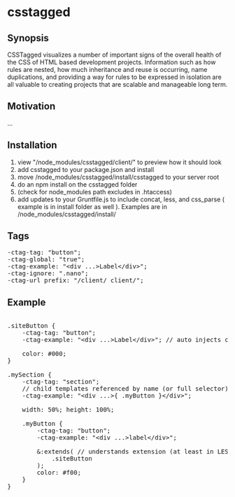 # csstagged

## Synopsis

CSSTagged visualizes a number of important signs of the overall health of
the CSS of HTML based development projects. Information such as how rules are
nested, how much inheritance and reuse is occurring, name duplications, and
providing a way for rules to be expressed in isolation are all valuable to
creating projects that are scalable and manageable long term.

## Motivation

...

## Installation

1. view "/node_modules/csstagged/client/" to preview how it should look
2. add csstagged to your package.json and install
3. move /node_modules/csstagged/install/csstagged to your server root
4. do an npm install on the csstagged folder
5. (check for node_modules path excludes in .htaccess)
6. add updates to your Gruntfile.js to include concat, less, and css_parse (
    example is in install folder as well ). Examples are in
    /node_modules/csstagged/install/

## Tags
<pre>
-ctag-tag: "button";
-ctag-global: "true";
-ctag-example: "&lt;div ...>Label&lt;/div>";
-ctag-ignore: ".nano";
-ctag-url_prefix: "/client/_client/";
</pre>

## Example
<pre>

.siteButton {
    -ctag-tag: "button";
    -ctag-example: "&lt;div ...>Label&lt;/div>"; // auto injects class name

    color: #000;
}

.mySection {
    -ctag-tag: "section";
    // child templates referenced by name (or full selector)
    -ctag-example: "&lt;div ...>{ .myButton }&lt;/div>";

    width: 50%; height: 100%;

    .myButton {
        -ctag-tag: "button";
        -ctag-example: "&lt;div ...>label&lt;/div>";

        &:extends( // understands extension (at least in LESS)
            .siteButton
        );    
        color: #f00;
    }
}

</pre>
